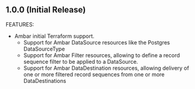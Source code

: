## 1.0.0 (Initial Release)

FEATURES:
 * Ambar initial Terraform support.
   * Support for Ambar DataSource resources like the Postgres DataSourceType
   * Support for Ambar Filter resources, allowing to define a record sequence filter to be applied to a DataSource.
   * Support for Ambar DataDestination resources, allowing delivery of one or more filtered record sequences from one or more DataDestinations
